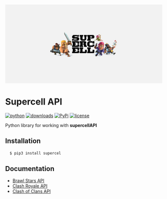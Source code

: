 ![Supercell](./logo.jpg?raw=true)

# Supercell API
[![python](https://img.shields.io/pypi/pyversions/supercell-step?color=blue&style=for-the-badge)](https://pypi.org/project/supercel/) 
[![downloads](https://img.shields.io/pypi/dm/supercel?style=for-the-badge)](https://pypi.org/project/supercel/)
[![PyPi](https://img.shields.io/pypi/v/supercel?style=for-the-badge)](https://pypi.org/project/supercel/)
[![license](https://img.shields.io/github/license/Rollylni/supercell?color=aqua&style=for-the-badge)](https://pypi.org/project/supercel/)

Python library for working with **supercellAPI**

## Installation
```sh
  $ pip3 install supercel
```

## Documentation
  * [Brawl Stars API](./docs/brawlstars/README.md)
  * [Clash Royale API](./docs/clashroyale/README.md)
  * [Clash of Clans API](./docs/clashofclans/README.md) 